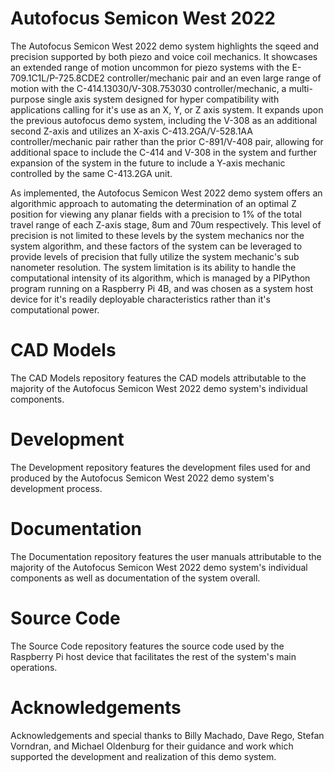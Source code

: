 # Autofocus Semicon West 2022
The Autofocus Semicon West 2022 demo system highlights the sqeed and precision supported by both piezo and voice coil mechanics. It showcases an extended range of motion uncommon for piezo systems with the E-709.1C1L/P-725.8CDE2 controller/mechanic pair and an even large range of motion with the C-414.13030/V-308.753030 controller/mechanic, a multi-purpose single axis system designed for hyper compatibility with applications calling for it's use as an X, Y, or Z axis system. It expands upon the previous autofocus demo system, including the V-308 as an additional second Z-axis and utilizes an X-axis C-413.2GA/V-528.1AA controller/mechanic pair rather than the prior C-891/V-408 pair, allowing for additional space to include the C-414 and V-308 in the system and further expansion of the system in the future to include a Y-axis mechanic controlled by the same C-413.2GA unit.

As implemented, the Autofocus Semicon West 2022 demo system offers an algorithmic approach to automating the determination of an optimal Z position for viewing any planar fields with a precision to 1% of the total travel range of each Z-axis stage, 8um and 70um respectively. This level of precision is not limited to these levels by the system mechanics nor the system algorithm, and these factors of the system can be leveraged to provide levels of precision that fully utilize the system mechanic's sub nanometer resolution. The system limitation is its ability to handle the computational intensity of its algorithm, which is managed by a PIPython program running on a Raspberry Pi 4B, and was chosen as a system host device for it's readily deployable characteristics rather than it's computational power.

# CAD Models
The CAD Models repository features the CAD models attributable to the majority of the Autofocus Semicon West 2022 demo system's individual components.

# Development
The Development repository features the development files used for and produced by the Autofocus Semicon West 2022 demo system's development process.

# Documentation
The Documentation repository features the user manuals attributable to the majority of the Autofocus Semicon West 2022 demo system's individual components as well as documentation of the system overall.

# Source Code
The Source Code repository features the source code used by the Raspberry Pi host device that facilitates the rest of the system's main operations.

# Acknowledgements
Acknowledgements and special thanks to Billy Machado, Dave Rego, Stefan Vorndran, and Michael Oldenburg for their guidance and work which supported the development and realization of this demo system.
